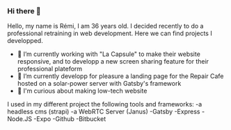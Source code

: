 ### Hi there 👋

Hello, my name is Rémi, I am 36 years old. I decided recently to do a professional retraining in web development. Here we can find projects I developped.


- 🔭 I’m currently working with "La Capsule" to make their website responsive, and to developp a new screen sharing feature for their professional plateform
- 🌱 I’m currently developp for pleasure a landing page for the Repair Cafe hosted on a solar-power server with Gatsby's framework
- :sparkling_heart: I'm curious about making low-tech website

I used in my different project the following tools and frameworks:
-a headless cms (strapi)
-a WebRTC Server (Janus)
-Gatsby
-Express
-Node.JS
-Expo
-Github
-Bitbucket

